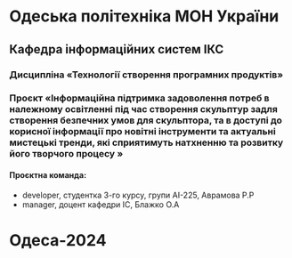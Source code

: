 # Одеська політехніка МОН України
## Кафедра інформаційних систем ІКС
### Дисципліна «Технології створення програмних продуктів»

### Проєкт «Інформаційна підтримка задоволення потреб в належному освітленні під час створення скульптур задля створення безпечних умов для скульптора, та в доступі до корисної інформації про новітні інструменти та актуальні мистецькі тренди, які сприятимуть натхненню та розвитку його творчого процесу »

#### Проєктна команда:
- developer, студентка 3-го курсу, групи АІ-225, Аврамова Р.Р
- manager, доцент кафедри ІС, Блажко О.А

# Одеса-2024

